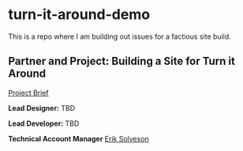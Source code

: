 # turn-it-around-demo
This is a repo where I am building out issues for a factious site build.

## Partner and Project: Building a Site for Turn it Around

[Project Brief](https://docs.google.com/document/d/1QdBv_1zb8kwkQrn5gFfJuO4x_Xxvk60l4OdOjOxZeBo/edit?usp=sharing)

**Lead Designer:** TBD

**Lead Developer:** TBD

**Technical Account Manager** [Erik Solveson](mailto:erik.solveson@gmail.com)
